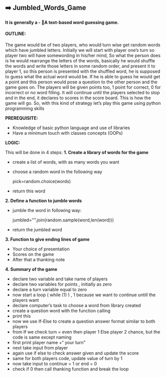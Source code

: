 ## ➡️ Jumbled_Words_Game 

**It is generally a - 💭A text-based word guessing game.** 

<h4>OUTLINE:</h4>
The game would be of two players, who would turn wise get random words which have jumbled letters. Initially we will start with player one’s turn so player two will have somewording in his/her mind, So what the person does is he would rearrange the letters of the words, basically he would shuffle the words and write those letters in some random order, and present it to player 1, so this person is presented with the shuffled word, he is supposed to guess what the actual word would be. If he is able to guess he would get a point and this person would pose a question to the other person and the game goes on. The players will be given points too, 1 point for correct, 0 for incorrect or no word filling. It will continue until the players selected to stop and in the end, it declares to scores in the score board. This is how the game will go. So, with this kind of strategy let’s play this game using python programming skills

**PREREQUISITE:**
* Knowledge of basic python language and use of libraries
* Have a minimum touch with classes concepts (OOPs)

**LOGIC:**

This will be done in 4 steps:
**1. Create a library of words for the game**

* create a list of words, with as many words you want
* choose a random word in the following way

  pick=random.choice(words)
* return this word

**2. Define a function to jumble words**

* jumble the word in following way:

  jumbled="".join(random.sample(word,len(word)))

* return the jumbled word

**3. Function to give ending lines of game**

* Your choice of presentation
* Scores on the game
* After that a thanking note

**4. Summary of the game**

* declare two variable and take name of players
* declare two variables for points , initially as zero
* declare a turn variable equal to zero
* now start a loop ( while (1) ) , 1 because we want to continue untill the players want
* declare computer’s task to choose a word from library created
* create a question word with the function calling
* print this
* now we use If-Else to create a question answer format similar to both players
* from If we check turn = even then player 1 Else player 2 chance, but the code is same except naming
* first print player name +“ your turn”
* next take input from player
* again use if else to check answer given and update the score
* same for both players code, update value of turn by 1
* now take input to continue = 1 or end = 0
* check if 0 then call thanking function and break the loop
